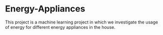 # Energy-Appliances
This project is a machine learning project in which we investigate the usage of energy for different energy appliances in the house.

